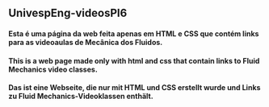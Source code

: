 ## UnivespEng-videosPI6

#### Esta é uma página da web feita apenas em HTML e CSS que contém links para as videoaulas de Mecânica dos Fluidos.
#### This is a web page made only with html and css that contain links to Fluid Mechanics video classes.
#### Das ist eine Webseite, die nur mit HTML und CSS erstellt wurde und Links zu Fluid Mechanics-Videoklassen enthält.
